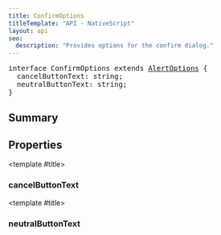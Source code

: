 ```yaml
---
title: ConfirmOptions
titleTemplate: "API - NativeScript"
layout: api
seo:
  description: "Provides options for the confirm dialog."
---
```


<!-- This page is auto generated, do not edit manually. -->
<!-- Run "yarn generate:api-docs" to regenerate -->

<script setup lang="ts">
  import { provide } from "vue";
  import API_DATA from "./ConfirmOptions.data.json";
  
  provide('API_DATA', API_DATA);
</script>

<APIRefHierarchy v-once />

<pre class="[&_a]:text-green-400">interface ConfirmOptions extends <a href="/api/interface/AlertOptions">AlertOptions</a> {
  cancelButtonText: string;
  neutralButtonText: string;
}</pre>

<APIRefComment commentBase64="eyJibG9ja1RhZ3MiOltdLCJtb2RpZmllclRhZ3MiOnt9LCJzdW1tYXJ5IjpbeyJraW5kIjoidGV4dCIsInRleHQiOiJQcm92aWRlcyBvcHRpb25zIGZvciB0aGUgY29uZmlybSBkaWFsb2cuIn1dfQ==" v-once />

## <Heading ignore>Summary</Heading>

<APIRefSummary v-once />

## Properties

<div class="isOptional">

<APIRef for="10159" v-once>

<template #title>

### cancelButtonText

</template>

</APIRef>

</div>

<div class="isOptional">

<APIRef for="10160" v-once>

<template #title>

### neutralButtonText

</template>

</APIRef>

</div>
